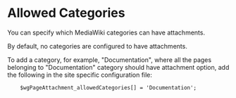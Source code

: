 # Allowed Categories #

You can specify which MediaWiki categories can have attachments.

By default, no categories are configured to have attachments.

To add a category, for example, "Documentation", where all the pages belonging to "Documentation" category should have attachment option, add the following in the site specific configuration file:
```
    $wgPageAttachment_allowedCategories[] = 'Documentation';
```